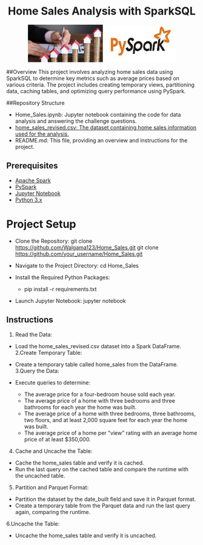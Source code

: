 <h1 align="center"> Home Sales Analysis with SparkSQL </h1>

<div align="center">
	<img src="images/icon.png">
</div>


##Overview
This project involves analyzing home sales data using SparkSQL to determine key metrics such as average prices based on various criteria. The project includes creating temporary views, partitioning data, caching tables, and optimizing query performance using PySpark.

##Repository Structure
- Home_Sales.ipynb: Jupyter notebook containing the code for data analysis and answering the challenge questions.
- [home_sales_revised.csv: The dataset containing home sales information used for the analysis.]("https://2u-data-curriculum-team.s3.amazonaws.com/dataviz-classroom/v1.2/22-big-data/home_sales_revised.csv")
- README.md: This file, providing an overview and instructions for the project.

## Prerequisites
- [Apache Spark]("https://spark.apache.org/")
- [PySpark]("https://spark.apache.org/docs/latest/api/python/index.html")
- [Jupyter Notebook]("https://docs.jupyter.org/en/latest/")
- [Python 3.x]("https://www.python.org/downloads/")

# Project Setup
- Clone the Repository: git clone https://github.com/Walgama123/Home_Sales.git
git clone https://github.com/your_username/Home_Sales.git
- Navigate to the Project Directory: cd Home_Sales

- Install the Required Python Packages: 
  - pip install -r requirements.txt 
- Launch Jupyter Notebook: jupyter notebook


## Instructions
1. Read the Data:
  - Load the home_sales_revised.csv dataset into a Spark DataFrame. 
2.Create Temporary Table:
  - Create a temporary table called home_sales from the DataFrame.
3.Query the Data:

  - Execute queries to determine:
    - The average price for a four-bedroom house sold each year.
    - The average price of a home with three bedrooms and three bathrooms for each year the home was built.
    - The average price of a home with three bedrooms, three bathrooms, two floors, and at least 2,000 square feet for each year the home was built.
    - The average price of a home per "view" rating with an average home price of at least $350,000.
4. Cache and Uncache the Table:
- Cache the home_sales table and verify it is cached.
- Run the last query on the cached table and compare the runtime with the uncached table.

5. Partition and Parquet Format:
- Partition the dataset by the date_built field and save it in Parquet format.
- Create a temporary table from the Parquet data and run the last query again, comparing the runtime.

6.Uncache the Table:
- Uncache the home_sales table and verify it is uncached.